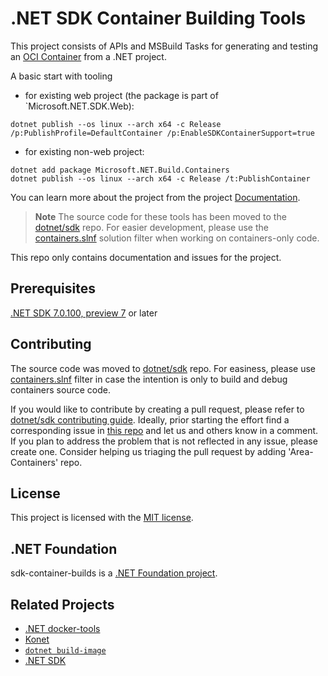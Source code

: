 # .NET SDK Container Building Tools

This project consists of APIs and MSBuild Tasks for generating and testing an [OCI Container](https://opencontainers.org/) from a .NET project.

A basic start with tooling 

- for existing web project (the package is part of `Microsoft.NET.SDK.Web):

```shell
dotnet publish --os linux --arch x64 -c Release /p:PublishProfile=DefaultContainer /p:EnableSDKContainerSupport=true
```

- for existing non-web project:

```shell
dotnet add package Microsoft.NET.Build.Containers
dotnet publish --os linux --arch x64 -c Release /t:PublishContainer
```

You can learn more about the project from the project [Documentation](./docs).


> **Note**
> The source code for these tools has been moved to the [dotnet/sdk](https://github.com/dotnet/sdk/tree/main/src/Containers) repo.
> For easier development, please use the [containers.slnf](https://github.com/dotnet/sdk/blob/main/containers.slnf) solution filter when working on containers-only code.

This repo only contains documentation and issues for the project.

## Prerequisites

[.NET SDK 7.0.100, preview 7](https://dotnet.microsoft.com/download/dotnet/7.0) or later 

## Contributing

The source code was moved to [dotnet/sdk](https://github.com/dotnet/sdk/tree/main/src/Containers) repo.
For easiness, please use [containers.slnf](https://github.com/dotnet/sdk/blob/main/containers.slnf) filter in case the intention is only to build and debug containers source code.

If you would like to contribute by creating a pull request, please refer to [dotnet/sdk contributing guide](https://github.com/dotnet/sdk#how-do-i-engage-and-contribute). 
Ideally, prior starting the effort find a corresponding issue in [this repo](https://github.com/dotnet/sdk-container-builds/issues) and let us and others know in a comment. If you plan to address the problem that is not reflected in any issue, please create one. Consider helping us triaging the pull request by adding 'Area-Containers' repo.

## License

This project is licensed with the [MIT license](LICENSE).

## .NET Foundation

sdk-container-builds is a [.NET Foundation project](https://dotnetfoundation.org/projects).

## Related Projects

- [.NET docker-tools](https://github.com/dotnet/docker-tools)
- [Konet](https://github.com/lippertmarkus/konet)
- [`dotnet build-image`](https://github.com/tmds/build-image)
- [.NET SDK](https://github.com/dotnet/sdk)
